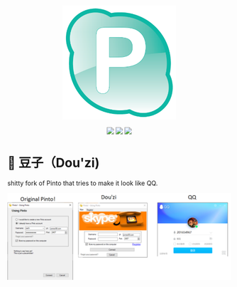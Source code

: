 <p align="center">
    <img src="Logo.png" width="256" height="256">
</p>
<p align="center">
    <img src="https://img.shields.io/badge/.NET%20Framework-4.7.2-blue">
    <img src="https://img.shields.io/badge/Instant-Messaging-brightgreen">
    <img src="https://img.shields.io/badge/License-GPLv3-brightgreen">
</p>

# 💬 豆子（Dou'zi)
shitty fork of Pinto that tries to make it look like QQ.
<p align="center">
    <img src="dou'zi.png">
</p>
